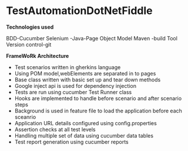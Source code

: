 # TestAutomationDotNetFiddle

**Technologies used**

BDD-Cucumber
Selenium -Java-Page Object Model
Maven -build Tool
Version control-git

**FrameWoRk Architecture**

* Test scenarios written in gherkins language
* Using POM model,webElements are separated in to pages
* Base class written with basic set up and tear down methods
* Google inject api is used for dependency injection
* Tests are run using cucumber Test Runner class
* Hooks are implemented to handle before scenario and after scenario steps
* Background is used in feature file to load the application before each sceanrio
* Application URL details configured using config.properties
* Assertion checks at all test levels
* Handling multiple set of data using cucumber data tables
* Test report generation using cucumber reports


